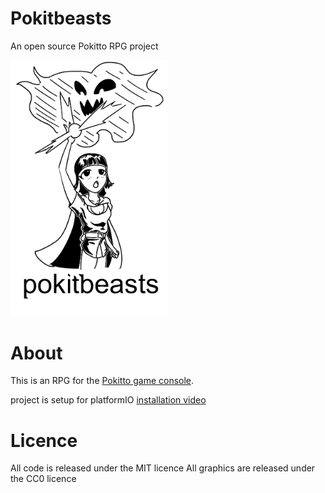 # Pokitbeasts
An open source Pokitto RPG project

<img src="img/pokitbeasts.png" alt="drawing" width="250px"/>

# About
This is an RPG for the [Pokitto game console](https://www.pokitto.com/).

project is setup for platformIO 
[installation video](https://www.fokdat.tk/PokittoIO-tutorial.mp4)

# Licence
All code is released under the MIT licence
All graphics are released under the CC0 licence
